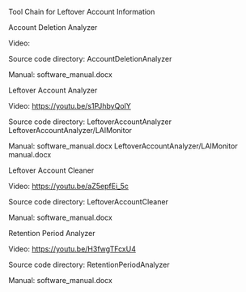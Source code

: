 Tool Chain for Leftover Account Information

Account Deletion Analyzer

Video:

Source code directory: AccountDeletionAnalyzer

Manual: software_manual.docx


Leftover Account Analyzer

Video: https://youtu.be/s1PJhbyQoIY

Source code directory: LeftoverAccountAnalyzer
                                     LeftoverAccountAnalyzer/LAIMonitor

Manual: software_manual.docx
              LeftoverAccountAnalyzer/LAIMonitor manual.docx


Leftover Account Cleaner

Video: https://youtu.be/aZ5epfEi_5c

Source code directory: LeftoverAccountCleaner

Manual: software_manual.docx


Retention Period Analyzer

Video: https://youtu.be/H3fwgTFcxU4

Source code directory: RetentionPeriodAnalyzer

Manual: software_manual.docx
